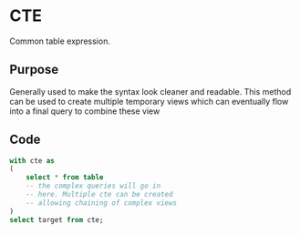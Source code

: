 # CTE

Common table expression.

## Purpose

Generally used to make the syntax look cleaner and readable. This method can be used to create multiple temporary views which can eventually flow into a final query to combine these view

## Code

```sql
with cte as 
(
    select * from table
    -- the complex queries will go in
    -- here. Multiple cte can be created
    -- allowing chaining of complex views
)
select target from cte;
```